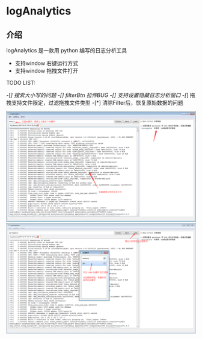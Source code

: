 # logAnalytics

## 介绍

logAnalytics 是一款用 python 编写的日志分析工具

+ 支持window 右键运行方式
+ 支持window 拖拽文件打开

TODO LIST:

   -[*] 搜索大小写的问题
   -[] filterBtn 拉伸BUG
   -[] 支持设置隐藏日志分析窗口
   -[*] 拖拽支持文件限定，过滤拖拽文件类型
   -[*] 清除Filter后，恢复原始数据的问题

![pic1](https://raw.githubusercontent.com/AsherYang/logAnalytics/master/screenshot/logAnalytics_1.png)
![pic2](https://raw.githubusercontent.com/AsherYang/logAnalytics/master/screenshot/logAnalytics_2.png)